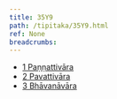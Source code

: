 ```yaml
---
title: 35Y9
path: /tipitaka/35Y9.html
ref: None
breadcrumbs:
---
```


* [1 Paṇṇattivāra](/tipitaka/35Y9/1)
* [2 Pavattivāra](/tipitaka/35Y9/2)
* [3 Bhāvanāvāra](/tipitaka/35Y9/3)


